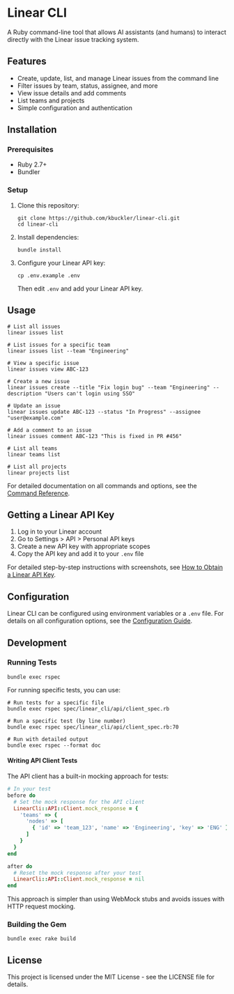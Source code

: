 # Linear CLI

A Ruby command-line tool that allows AI assistants (and humans) to interact directly with the Linear issue tracking system.

## Features

- Create, update, list, and manage Linear issues from the command line
- Filter issues by team, status, assignee, and more
- View issue details and add comments
- List teams and projects
- Simple configuration and authentication

## Installation

### Prerequisites

- Ruby 2.7+
- Bundler

### Setup

1. Clone this repository:
   ```
   git clone https://github.com/kbuckler/linear-cli.git
   cd linear-cli
   ```

2. Install dependencies:
   ```
   bundle install
   ```

3. Configure your Linear API key:
   ```
   cp .env.example .env
   ```
   Then edit `.env` and add your Linear API key.

## Usage

```
# List all issues
linear issues list

# List issues for a specific team
linear issues list --team "Engineering"

# View a specific issue
linear issues view ABC-123

# Create a new issue
linear issues create --title "Fix login bug" --team "Engineering" --description "Users can't login using SSO"

# Update an issue
linear issues update ABC-123 --status "In Progress" --assignee "user@example.com"

# Add a comment to an issue
linear issues comment ABC-123 "This is fixed in PR #456"

# List all teams
linear teams list

# List all projects
linear projects list
```

For detailed documentation on all commands and options, see the [Command Reference](docs/COMMANDS.md).

## Getting a Linear API Key

1. Log in to your Linear account
2. Go to Settings > API > Personal API keys
3. Create a new API key with appropriate scopes
4. Copy the API key and add it to your `.env` file

For detailed step-by-step instructions with screenshots, see [How to Obtain a Linear API Key](docs/API_KEY.md).

## Configuration

Linear CLI can be configured using environment variables or a `.env` file. For details on all configuration options, see the [Configuration Guide](docs/CONFIGURATION.md).

## Development

### Running Tests

```
bundle exec rspec
```

For running specific tests, you can use:

```
# Run tests for a specific file
bundle exec rspec spec/linear_cli/api/client_spec.rb

# Run a specific test (by line number)
bundle exec rspec spec/linear_cli/api/client_spec.rb:70

# Run with detailed output
bundle exec rspec --format doc
```

#### Writing API Client Tests

The API client has a built-in mocking approach for tests:

```ruby
# In your test
before do
  # Set the mock response for the API client
  LinearCli::API::Client.mock_response = {
    'teams' => {
      'nodes' => [
        { 'id' => 'team_123', 'name' => 'Engineering', 'key' => 'ENG' }
      ]
    }
  }
end

after do
  # Reset the mock response after your test
  LinearCli::API::Client.mock_response = nil
end
```

This approach is simpler than using WebMock stubs and avoids issues with HTTP request mocking.

### Building the Gem

```
bundle exec rake build
```

## License

This project is licensed under the MIT License - see the LICENSE file for details. 